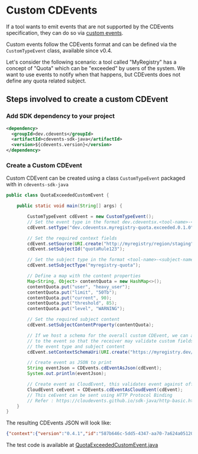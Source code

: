 # Custom CDEvents
If a tool wants to emit events that are not supported by the CDEvents specification,
they can do so via [custom events](https://github.com/cdevents/spec/tree/main/custom).

Custom events follow the CDEvents format and can be defined via the
`CustomTypeEvent` class, available since v0.4.

Let's consider the following scenario: a tool called "MyRegistry" has a concept of "Quota"
which can be "exceeded" by users of the system. We want to use events to notify when that
happens, but CDEvents does not define any quota related subject.

## Steps involved to create a custom CDEvent

### Add SDK dependency to your project

```xml
<dependency>
  <groupId>dev.cdevents</groupId>
  <artifactId>cdevents-sdk-java</artifactId>
  <version>${cdevents.version}</version>
</dependency>
```
### Create a Custom CDEvent
Custom CDEvent can be created using a class `CustomTypeEvent` packaged with in `cdevents-sdk-java`

```java
public class QuotaExceededCustomEvent {

    public static void main(String[] args) {

        CustomTypeEvent cdEvent = new CustomTypeEvent();
        // Set the event type in the format dev.cdeventsx.<tool-name>-<subject-name>.<predicate-name>.<major.minor.patch>
        cdEvent.setType("dev.cdeventsx.myregistry-quota.exceeded.0.1.0");

        // Set the required context fields
        cdEvent.setSource(URI.create("http://myregistry/region/staging"));
        cdEvent.setSubjectId("quotaRule123");

        // Set the subject type in the format <tool-name>-<subject-name>
        cdEvent.setSubjectType("myregistry-quota");

        // Define a map with the content properties
        Map<String, Object> contentQuota = new HashMap<>();
        contentQuota.put("user", "heavy_user");
        contentQuota.put("limit", "50Tb");
        contentQuota.put("current", 90);
        contentQuota.put("threshold", 85);
        contentQuota.put("level", "WARNING");

        // Set the required subject content
        cdEvent.setSubjectContentProperty(contentQuota);

        // If we host a schema for the overall custom CDEvent, we can add it
        // to the event so that the receiver may validate custom fields like
        // the event type and subject content
        cdEvent.setContextSchemaUri(URI.create("https://myregistry.dev/schemas/cdevents/quota-exceeded/0_1_0"));

        // Create event as JSON to print
        String eventJson = CDEvents.cdEventAsJson(cdEvent);
        System.out.println(eventJson);

        // Create event as CloudEvent, this validates event against official spec/custom/schema.json
        CloudEvent ceEvent = CDEvents.cdEventAsCloudEvent(cdEvent);
        // This ceEvent can be sent using HTTP Protocol Binding
        // Refer : https://cloudevents.github.io/sdk-java/http-basic.html
    }
}

```
The resulting CDEvents JSON will look like:

````json
{"context":{"version":"0.4.1","id":"587b646c-5dd5-4347-aa70-7a624a05120c","source":"http://myregistry/region/staging","type":"dev.cdeventsx.myregistry-quota.exceeded.0.1.0","timestamp":"2024-07-16T16:00:28Z","schemaUri":"https://myregistry.dev/schemas/cdevents/quota-exceeded/0_1_0","links":[]},"subject":{"id":"quotaRule123","type":"myregistry-quota","content":{"current":90,"level":"WARNING","limit":"50Tb","threshold":85,"user":"heavy_user"}},"customData":{},"customDataContentType":"application/json"}

````

The test code is available at [QuotaExceededCustomEvent.java](../sdk/src/test/java/dev/cdevents/QuotaExceededCustomEvent.java)